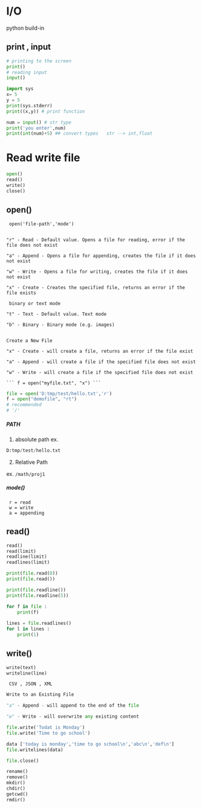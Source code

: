 # I/O

python build-in


## print , input
```python
# printing to the screen
print()   
# reading input
input()
```
```python
import sys
x= 5
y = 5
print(sys.stderr)
print((x,y)) # print function
```
```python
num = input() # str type
print('you enter',num)
print(int(num)+5) ## convert types   str --> int,float
```

# Read write file
```python
open()
read()
write()
close()
```
## open()
` open('file-path','mode')`

```

"r" - Read - Default value. Opens a file for reading, error if the file does not exist

"a" - Append - Opens a file for appending, creates the file if it does not exist

"w" - Write - Opens a file for writing, creates the file if it does not exist

"x" - Create - Creates the specified file, returns an error if the file exists

 binary or text mode

"t" - Text - Default value. Text mode

"b" - Binary - Binary mode (e.g. images)


Create a New File

"x" - Create - will create a file, returns an error if the file exist

"a" - Append - will create a file if the specified file does not exist

"w" - Write - will create a file if the specified file does not exist

``` f = open("myfile.txt", "x") ```

```

```python
file = open('D:tmp/test/hello.txt','r')
f = open("demofile", "rt")
# recommended
# '/'
```
##### PATH
1. absolute path
ex.
```python
D:tmp/test/hello.txt
```

2. Relative Path
 
 ex.
 `` /math/proj1 ``
 
 ##### mode()
 ```
  r = read
  w = write
  a = appending
```
## read()
```python
read()
read(limit)
readline(limit)
readlines(limit)
``` 
```python
print(file.read(8))
print(file.read())

print(file.readline())
print(file.readline(5))

for f in file :
    print(f)
    
lines = file.readlines()
for l in lines :
    print(1)    
```
## write()
```python
write(text)
writeline(line)
```
```  CSV , JSON , XML ```
```python
Write to an Existing File

"a" - Append - will append to the end of the file

"w" - Write - will overwrite any existing content

```
```python
file.write('Todat is Monday')
file.write('Time to go school')

data ['today is monday','time to go school\n','abc\n','def\n']
file.writelines(data)

file.close()
```

```python
rename()
remove()
mkdir()
chdir()
getcwd()
rmdir()
```
